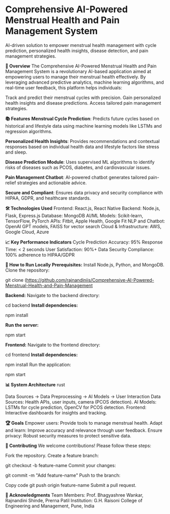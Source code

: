# Comprehensive AI-Powered Menstrual Health and Pain Management System

AI-driven solution to empower menstrual health management with cycle prediction, personalized health insights, disease detection, and pain management strategies.

**🌟 Overview**
The Comprehensive AI-Powered Menstrual Health and Pain Management System is a revolutionary AI-based application aimed at empowering users to manage their menstrual health effectively. By leveraging advanced predictive analytics, machine learning algorithms, and real-time user feedback, this platform helps individuals:

Track and predict their menstrual cycles with precision.
Gain personalized health insights and disease predictions.
Access tailored pain management strategies.

__📚 Features__
**Menstrual Cycle Prediction**:
Predicts future cycles based on historical and lifestyle data using machine learning models like LSTMs and regression algorithms.

**Personalized Health Insights**:
Provides recommendations and contextual responses based on individual health data and lifestyle factors like stress and sleep.

**Disease Prediction Module**:
Uses supervised ML algorithms to identify risks of diseases such as PCOS, diabetes, and cardiovascular issues.

**Pain Management Chatbot**:
AI-powered chatbot generates tailored pain-relief strategies and actionable advice.

**Secure and Compliant**:
Ensures data privacy and security compliance with HIPAA, GDPR, and healthcare standards.

__🛠️ Technologies Used__
Frontend: React.js, React Native
Backend: Node.js, Flask, Express.js
Database: MongoDB
AI/ML Models: Scikit-learn, TensorFlow, PyTorch
APIs: Fitbit, Apple Health, Google Fit
NLP and Chatbot: OpenAI GPT models, FAISS for vector search
Cloud & Infrastructure: AWS, Google Cloud, Azure

**📈 Key Performance Indicators**
Cycle Prediction Accuracy: 95%
Response Time: < 2 seconds
User Satisfaction: 90%+
Data Security Compliance: 100% adherence to HIPAA/GDPR

__🚀 How to Run Locally__
**Prerequisites:**
Install Node.js, Python, and MongoDB.
Clone the repository:

git clone (https://github.com/rajnandiniis/Comprehensive-AI-Powered-Menstrual-Health-and-Pain-Management

**Backend:**
Navigate to the backend directory:


cd backend
**Install dependencies:**


npm install

**Run the server:**


npm start

**Frontend:**
Navigate to the frontend directory:

cd frontend
**Install dependencies:**


npm install
Run the application:


npm start

**📊 System Architecture**
rust

Data Sources -> Data Preprocessing -> AI Models -> User Interaction
Data Sources: Health APIs, user inputs, camera (PCOS detection).
AI Models: LSTMs for cycle prediction, OpenCV for PCOS detection.
Frontend: Interactive dashboards for insights and tracking.

**🏆 Goals**
Empower users: Provide tools to manage menstrual health.
Adapt and learn: Improve accuracy and relevance through user feedback.
Ensure privacy: Robust security measures to protect sensitive data.


**🤝 Contributing**
We welcome contributions! Please follow these steps:

Fork the repository.
Create a feature branch:


git checkout -b feature-name
Commit your changes:


git commit -m "Add feature-name"
Push to the branch:

Copy code
git push origin feature-name
Submit a pull request.

**🌟 Acknowledgments**
Team Members:
Prof. Bhagyashree Wankar, Rajnandini Shinde, Prerna Patil
Institution:
G.H. Raisoni College of Engineering and Management, Pune, India
